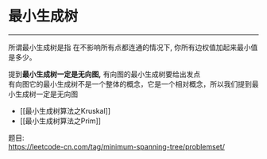 # 最小生成树

---

所谓最小生成树是指
在不影响所有点都连通的情况下, 你所有边权值加起来最小值是多少。

提到**最小生成树一定是无向图,** 有向图的最小生成树要给出发点  
有向图它的最小生成树不是一个整体的概念，它是一个相对概念，所以我们提到最小生成树一定是无向图

- [[最小生成树算法之Kruskal]]
- [[最小生成树算法之Prim]]

题目:   
https://leetcode-cn.com/tag/minimum-spanning-tree/problemset/


